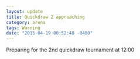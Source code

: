 ```yaml
---
layout: update
title: Quickdraw 2 approaching
category: arena
tags: Warning
date: "2015-04-19 00:52:48 -0400"
---
```


Preparing for the 2nd quickdraw tournament at 12:00
